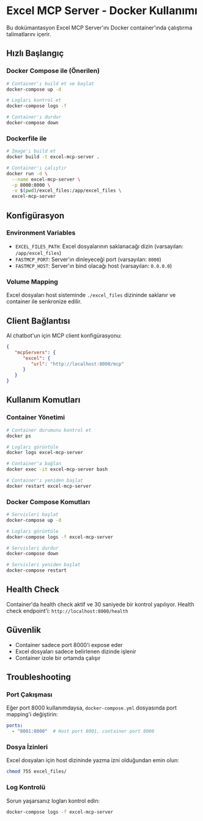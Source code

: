 # Excel MCP Server - Docker Kullanımı

Bu dokümantasyon Excel MCP Server'ını Docker container'ında çalıştırma talimatlarını içerir.

## Hızlı Başlangıç

### Docker Compose ile (Önerilen)

```bash
# Container'ı build et ve başlat
docker-compose up -d

# Logları kontrol et
docker-compose logs -f

# Container'ı durdur
docker-compose down
```

### Dockerfile ile

```bash
# Image'ı build et
docker build -t excel-mcp-server .

# Container'ı çalıştır
docker run -d \
  --name excel-mcp-server \
  -p 8000:8000 \
  -v $(pwd)/excel_files:/app/excel_files \
  excel-mcp-server
```

## Konfigürasyon

### Environment Variables

- `EXCEL_FILES_PATH`: Excel dosyalarının saklanacağı dizin (varsayılan: `/app/excel_files`)
- `FASTMCP_PORT`: Server'ın dinleyeceği port (varsayılan: `8000`)
- `FASTMCP_HOST`: Server'ın bind olacağı host (varsayılan: `0.0.0.0`)

### Volume Mapping

Excel dosyaları host sisteminde `./excel_files` dizininde saklanır ve container ile senkronize edilir.

## Client Bağlantısı

AI chatbot'un için MCP client konfigürasyonu:

```json
{
   "mcpServers": {
      "excel": {
         "url": "http://localhost:8000/mcp"
      }
   }
}
```

## Kullanım Komutları

### Container Yönetimi

```bash
# Container durumunu kontrol et
docker ps

# Logları görüntüle
docker logs excel-mcp-server

# Container'a bağlan
docker exec -it excel-mcp-server bash

# Container'ı yeniden başlat
docker restart excel-mcp-server
```

### Docker Compose Komutları

```bash
# Servisleri başlat
docker-compose up -d

# Logları görüntüle
docker-compose logs -f excel-mcp-server

# Servisleri durdur
docker-compose down

# Servisleri yeniden başlat
docker-compose restart
```

## Health Check

Container'da health check aktif ve 30 saniyede bir kontrol yapılıyor. Health check endpoint'i: `http://localhost:8000/health`

## Güvenlik

- Container sadece port 8000'i expose eder
- Excel dosyaları sadece belirlenen dizinde işlenir
- Container izole bir ortamda çalışır

## Troubleshooting

### Port Çakışması
Eğer port 8000 kullanımdaysa, `docker-compose.yml` dosyasında port mapping'i değiştirin:

```yaml
ports:
  - "8001:8000"  # Host port 8001, container port 8000
```

### Dosya İzinleri
Excel dosyaları için host dizininde yazma izni olduğundan emin olun:

```bash
chmod 755 excel_files/
```

### Log Kontrolü
Sorun yaşarsanız logları kontrol edin:

```bash
docker-compose logs -f excel-mcp-server
``` 